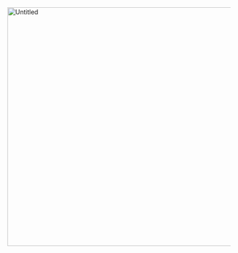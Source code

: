<img width="539" alt="Untitled" src="https://user-images.githubusercontent.com/68917523/159168778-55ba4f25-68ab-4332-aa1e-7f2f27ef525d.png">
